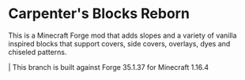 Carpenter's Blocks Reborn
================================

This is a Minecraft Forge mod that adds slopes and a variety of vanilla inspired blocks that support covers, side covers, overlays, dyes and chiseled patterns.



  |       This branch is built against Forge 35.1.37 for Minecraft 1.16.4
